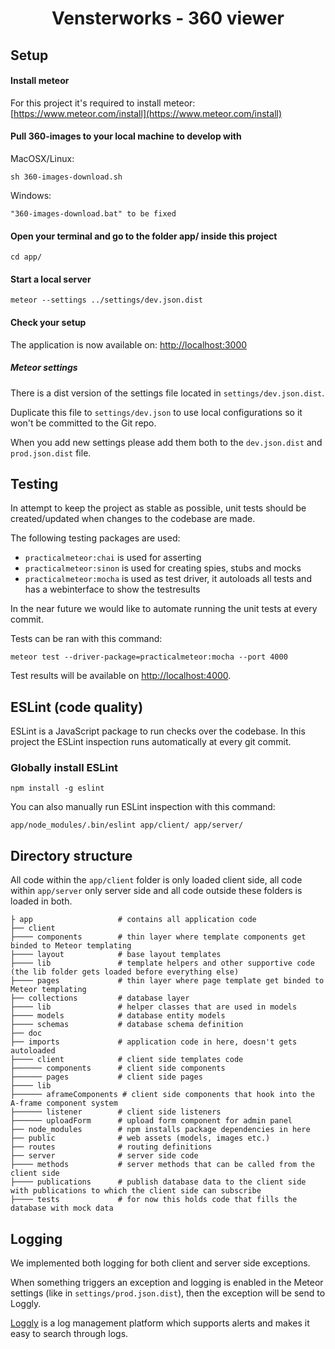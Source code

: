 <div style="text-align: center;"><h1>Vensterworks - 360 viewer</h1></div> 

## Setup

#### Install meteor
For this project it's required to install meteor: [https://www.meteor.com/install](https://www.meteor.com/install)

#### Pull 360-images to your local machine to develop with

MacOSX/Linux:

``sh 360-images-download.sh``

Windows:

``"360-images-download.bat" to be fixed``

#### Open your terminal and go to the folder app/ inside this project
``cd app/``

#### Start a local server
``meteor --settings ../settings/dev.json.dist``

#### Check your setup
The application is now available on: [http://localhost:3000](http://localhost:3000)

##### Meteor settings

There is a dist version of the settings file located in ``settings/dev.json.dist``. 

Duplicate this file to ``settings/dev.json`` to use local configurations so it won't be committed to the Git repo.

When you add new settings please add them both to the ``dev.json.dist`` and ``prod.json.dist`` file.


## Testing

In attempt to keep the project as stable as possible, unit tests should be created/updated when changes to the codebase are made.

The following testing packages are used:

* ``practicalmeteor:chai`` is used for asserting
* ``practicalmeteor:sinon`` is used for creating spies, stubs and mocks
* ``practicalmeteor:mocha`` is used as test driver, it autoloads all tests and has a webinterface to show the testresults

In the near future we would like to automate running the unit tests at every commit.

Tests can be ran with this command:

``meteor test --driver-package=practicalmeteor:mocha --port 4000``

Test results will be available on [http://localhost:4000](http://localhost:4000).


## ESLint (code quality)

ESLint is a JavaScript package to run checks over the codebase. In this project the ESLint inspection runs automatically at every git commit.

### Globally install ESLint

``npm install -g eslint``

You can also manually run ESLint inspection with this command:

``app/node_modules/.bin/eslint app/client/ app/server/``

## Directory structure

All code within the ``app/client`` folder is only loaded client side, all code within ``app/server`` only server side and all code outside these folders is loaded in both.
    
    ├ app                   # contains all application code
    ├── client               
    ├──── components        # thin layer where template components get binded to Meteor templating
    ├──── layout            # base layout templates
    ├──── lib               # template helpers and other supportive code (the lib folder gets loaded before everything else)
    ├──── pages             # thin layer where page template get binded to Meteor templating
    ├── collections         # database layer
    ├──── lib               # helper classes that are used in models
    ├──── models            # database entity models
    ├──── schemas           # database schema definition
    ├── doc
    ├── imports             # application code in here, doesn't gets autoloaded
    ├──── client            # client side templates code
    ├────── components      # client side components
    ├────── pages           # client side pages
    ├──── lib
    ├────── aframeComponents # client side components that hook into the A-frame component system
    ├────── listener        # client side listeners
    ├────── uploadForm      # upload form component for admin panel
    ├── node_modules        # npm installs package dependencies in here
    ├── public              # web assets (models, images etc.)
    ├── routes              # routing definitions
    ├── server              # server side code
    ├──── methods           # server methods that can be called from the client side
    ├──── publications      # publish database data to the client side with publications to which the client side can subscribe
    ├──── tests             # for now this holds code that fills the database with mock data
    
## Logging

We implemented both logging for both client and server side exceptions.

When something triggers an exception and logging is enabled in the Meteor settings (like in ``settings/prod.json.dist``), then the exception will be send to Loggly.

[Loggly](http://www.loggly.com) is a log management platform which supports alerts and makes it easy to search through logs.

